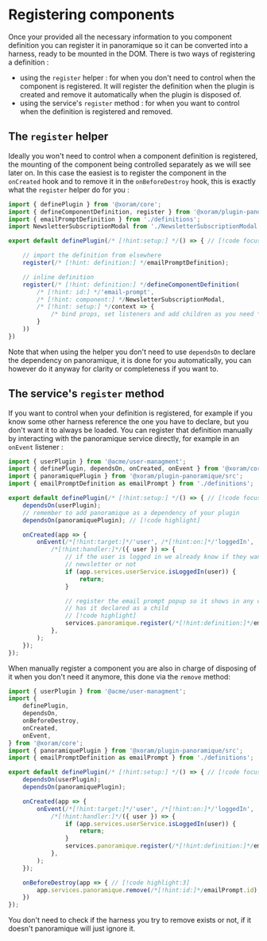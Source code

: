 # Registering components

<!--@include: ./__start-at-beginning.md -->

Once your provided all the necessary information to you component definition you
can register it in panoramique so it can be converted into a harness, ready to
be mounted in the DOM. There is two ways of registering a definition :

- using the `register` helper : for when you don't need to control when the
  component is registered. It will register the definition when the plugin is
  created and remove it automatically when the plugin is disposed of.
- using the service's `register` method : for when you want to control when the
  definition is registered and removed.

## The `register` helper

Ideally you won't need to control when a component definition is registered, the
mounting of the component being controlled separately as we will see later on.
In this case the easiest is to register the component in the
`onCreated` hook and to remove it in the `onBeforeDestroy` hook, this is exactly
what the `register` helper do for you :

```ts
import { definePlugin } from '@xoram/core';
import { defineComponentDefinition, register } from '@xoram/plugin-panoramique';
import { emailPromptDefinition } from './definitions';
import NewsletterSubscriptionModal from './NewsletterSubscriptionModal.vue';

export default definePlugin(/* [!hint:setup:] */() => { // [!code focus:100]

	// import the definition from elsewhere
	register(/* [!hint: definition:] */emailPromptDefinition);

	// inline definition
	register(/* [!hint: definition:] */defineComponentDefinition(
		/* [!hint: id:] */'email-prompt',
		/* [!hint: component:] */NewsletterSubscriptionModal,
		/* [!hint: setup:] */context => {
			/* bind props, set listeners and add children as you need */
		}
	))
})
```

Note that when using the helper you don't need to use `dependsOn` to declare the
dependency on panoramique, it is done for you automatically, you can however do
it anyway for clarity or completeness if you want to.

## The service's `register` method

If you want to control when your definition is registered, for example if you
know some other harness reference the one you have to declare, but you don't
want it to always be loaded. You can register that definition manually by
interacting with the panoramique service directly, for example in an
`onEvent` listener :

```ts
import { userPlugin } from '@acme/user-managment';
import { definePlugin, dependsOn, onCreated, onEvent } from '@xoram/core';
import { panoramiquePlugin } from '@xoram/plugin-panoramique/src';
import { emailPromptDefinition as emailPrompt } from './definitions';

export default definePlugin(/* [!hint:setup:] */() => { // [!code focus:100]
	dependsOn(userPlugin);
	// remember to add panoramique as a dependency of your plugin
	dependsOn(panoramiquePlugin); // [!code highlight]

	onCreated(app => {
		onEvent(/*[!hint:target:]*/'user', /*[!hint:on:]*/'loggedIn',
			/*[!hint:handler:]*/({ user }) => {
				// if the user is logged in we already know if they want our
				// newsletter or not
				if (app.services.userService.isLoggedIn(user)) {
					return;
				}

				// register the email prompt popup so it shows in any component that
				// has it declared as a child
				// [!code highlight]
				services.panoramique.register(/*[!hint:definition:]*/emailPrompt);
			},
		);
	});
});
```

When manually register a component you are also in charge of disposing of it
when you don't need it anymore, this done via the `remove` method:

```ts
import { userPlugin } from '@acme/user-managment';
import {
	definePlugin,
	dependsOn,
	onBeforeDestroy,
	onCreated,
	onEvent,
} from '@xoram/core';
import { panoramiquePlugin } from '@xoram/plugin-panoramique/src';
import { emailPromptDefinition as emailPrompt } from './definitions';

export default definePlugin(/* [!hint:setup:] */() => { // [!code focus:100]
	dependsOn(userPlugin);
	dependsOn(panoramiquePlugin);

	onCreated(app => {
		onEvent(/*[!hint:target:]*/'user', /*[!hint:on:]*/'loggedIn',
			/*[!hint:handler:]*/({ user }) => {
				if (app.services.userService.isLoggedIn(user)) {
					return;
				}
				services.panoramique.register(/*[!hint:definition:]*/emailPrompt);
			},
		);
	});

	onBeforeDestroy(app => { // [!code highlight:3]
		app.services.panoramique.remove(/*[!hint:id:]*/emailPrompt.id);
	})
});
```

You don't need to check if the harness you try to remove exists or not, if it
doesn't panoramique will just ignore it. 